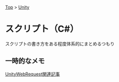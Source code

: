 [Top](../README.md) > [Unity](../Unity.md)

# スクリプト（C#）
スクリプトの書き方をある程度体系的にまとめるつもり

## 一時的なメモ
[UnityWebRequest関連記事](https://kan-kikuchi.hatenablog.com/entry/UnityWebRequest)